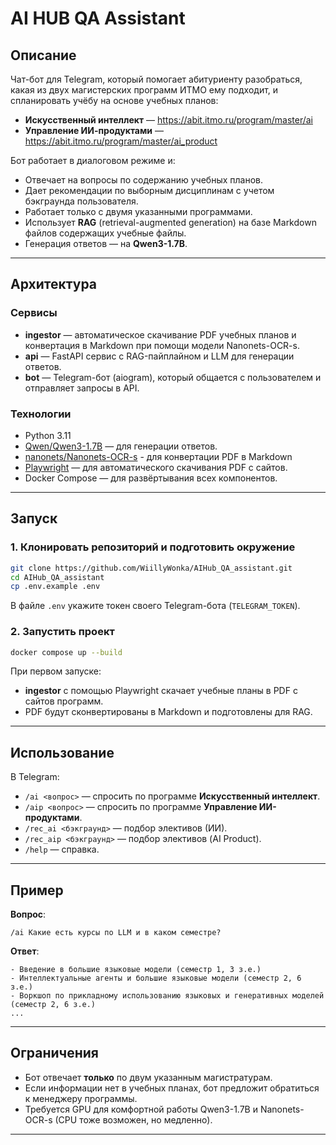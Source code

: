 # AI HUB QA Assistant

## Описание

Чат-бот для Telegram, который помогает абитуриенту разобраться, какая из двух магистерских программ ИТМО ему подходит, и спланировать учёбу на основе учебных планов:

- **Искусственный интеллект** — https://abit.itmo.ru/program/master/ai  
- **Управление ИИ-продуктами** — https://abit.itmo.ru/program/master/ai_product  

Бот работает в диалоговом режиме и:
- Отвечает на вопросы по содержанию учебных планов.
- Дает рекомендации по выборным дисциплинам с учетом бэкграунда пользователя.
- Работает только с двумя указанными программами.
- Использует **RAG** (retrieval-augmented generation) на базе Markdown файлов содержащих учебные файлы.
- Генерация ответов — на **Qwen3-1.7B**.

---

## Архитектура

### Сервисы
- **ingestor** — автоматическое скачивание PDF учебных планов и конвертация в Markdown при помощи модели Nanonets-OCR-s.
- **api** — FastAPI сервис с RAG-пайплайном и LLM для генерации ответов.
- **bot** — Telegram-бот (aiogram), который общается с пользователем и отправляет запросы в API.

### Технологии
- Python 3.11
- [Qwen/Qwen3-1.7B](https://huggingface.co/Qwen/Qwen3-1.7B) — для генерации ответов.
- [nanonets/Nanonets-OCR-s](https://huggingface.co/nanonets/Nanonets-OCR-s) - для конвертации PDF в Markdown
- [Playwright](https://playwright.dev/python/) — для автоматического скачивания PDF с сайтов.
- Docker Compose — для развёртывания всех компонентов.

---

## Запуск

### 1. Клонировать репозиторий и подготовить окружение
```bash
git clone https://github.com/WiillyWonka/AIHub_QA_assistant.git
cd AIHub_QA_assistant
cp .env.example .env
````

В файле `.env` укажите токен своего Telegram-бота (`TELEGRAM_TOKEN`).

### 2. Запустить проект

```bash
docker compose up --build
```

При первом запуске:

* **ingestor** с помощью Playwright скачает учебные планы в PDF с сайтов программ.
* PDF будут сконвертированы в Markdown и подготовлены для RAG.

---

## Использование

В Telegram:

* `/ai <вопрос>` — спросить по программе **Искусственный интеллект**.
* `/aip <вопрос>` — спросить по программе **Управление ИИ-продуктами**.
* `/rec_ai <бэкграунд>` — подбор элективов (ИИ).
* `/rec_aip <бэкграунд>` — подбор элективов (AI Product).
* `/help` — справка.

---

## Пример

**Вопрос**:

```
/ai Какие есть курсы по LLM и в каком семестре?
```

**Ответ**:

```
- Введение в большие языковые модели (семестр 1, 3 з.е.)
- Интеллектуальные агенты и большие языковые модели (семестр 2, 6 з.е.)
- Воркшоп по прикладному использованию языковых и генеративных моделей (семестр 2, 6 з.е.)
...
```

---

## Ограничения

* Бот отвечает **только** по двум указанным магистратурам.
* Если информации нет в учебных планах, бот предложит обратиться к менеджеру программы.
* Требуется GPU для комфортной работы Qwen3-1.7B и Nanonets-OCR-s (CPU тоже возможен, но медленно).

---